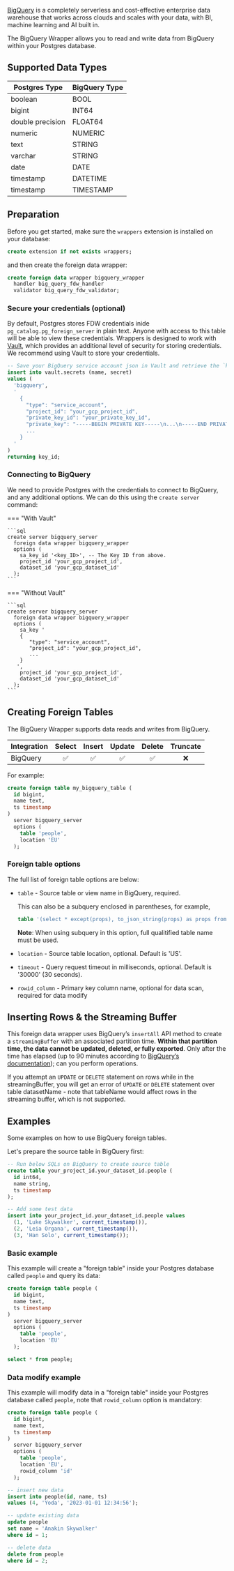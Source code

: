 [BigQuery](https://cloud.google.com/bigquery) is a completely serverless and cost-effective enterprise data warehouse that works across clouds and scales with your data, with BI, machine learning and AI built in.

The BigQuery Wrapper allows you to read and write data from BigQuery within your Postgres database.

## Supported Data Types

| Postgres Type      | BigQuery Type   |
| ------------------ | --------------- |
| boolean            | BOOL            |
| bigint             | INT64           |
| double precision   | FLOAT64         |
| numeric            | NUMERIC         |
| text               | STRING          |
| varchar            | STRING          |
| date               | DATE            |
| timestamp          | DATETIME        |
| timestamp          | TIMESTAMP       |

## Preparation

Before you get started, make sure the `wrappers` extension is installed on your database:

```sql
create extension if not exists wrappers;
```

and then create the foreign data wrapper:

```sql
create foreign data wrapper bigquery_wrapper
  handler big_query_fdw_handler
  validator big_query_fdw_validator;
```

### Secure your credentials (optional)

By default, Postgres stores FDW credentials inide `pg_catalog.pg_foreign_server` in plain text. Anyone with access to this table will be able to view these credentials. Wrappers is designed to work with [Vault](https://supabase.com/docs/guides/database/vault), which provides an additional level of security for storing credentials. We recommend using Vault to store your credentials.

```sql
-- Save your BigQuery service account json in Vault and retrieve the `key_id`
insert into vault.secrets (name, secret)
values (
  'bigquery',
  '
    {
      "type": "service_account",
      "project_id": "your_gcp_project_id",
      "private_key_id": "your_private_key_id",
      "private_key": "-----BEGIN PRIVATE KEY-----\n...\n-----END PRIVATE KEY-----\n",
      ...
    }
  '
)
returning key_id;
```

### Connecting to BigQuery

We need to provide Postgres with the credentials to connect to BigQuery, and any additional options. We can do this using the `create server` command:

=== "With Vault"

    ```sql
    create server bigquery_server
      foreign data wrapper bigquery_wrapper
      options (
        sa_key_id '<key_ID>', -- The Key ID from above.
        project_id 'your_gcp_project_id',
        dataset_id 'your_gcp_dataset_id'
      );
    ```

=== "Without Vault"

    ```sql
    create server bigquery_server
      foreign data wrapper bigquery_wrapper
      options (
        sa_key '
        {
           "type": "service_account",
           "project_id": "your_gcp_project_id",
           ...
        }
       ',
        project_id 'your_gcp_project_id',
        dataset_id 'your_gcp_dataset_id'
      );
    ```

## Creating Foreign Tables

The BigQuery Wrapper supports data reads and writes from BigQuery.

| Integration | Select            | Insert            | Update            | Delete            | Truncate          |
| ----------- | :----:            | :----:            | :----:            | :----:            | :----:            |
| BigQuery    | :white_check_mark:| :white_check_mark:| :white_check_mark:| :white_check_mark:| :x:               |

For example:

```sql
create foreign table my_bigquery_table (
  id bigint,
  name text,
  ts timestamp
)
  server bigquery_server
  options (
    table 'people',
    location 'EU'
  );
```

### Foreign table options

The full list of foreign table options are below:

- `table` - Source table or view name in BigQuery, required.

   This can also be a subquery enclosed in parentheses, for example,

   ```sql
   table '(select * except(props), to_json_string(props) as props from `my_project.my_dataset.my_table`)'
   ```

   **Note**: When using subquery in this option, full qualitified table name must be used.

- `location` - Source table location, optional. Default is 'US'.
- `timeout` - Query request timeout in milliseconds, optional. Default is '30000' (30 seconds).
- `rowid_column` - Primary key column name, optional for data scan, required for data modify

## Inserting Rows & the Streaming Buffer

This foreign data wrapper uses BigQuery’s `insertAll` API method to create a `streamingBuffer` with an associated partition time. **Within that partition time, the data cannot be updated, deleted, or fully exported**. Only after the time has elapsed (up to 90 minutes according to [BigQuery’s documentation](https://cloud.google.com/bigquery/docs/streaming-data-into-bigquery)); can you perform operations.

If you attempt an `UPDATE` or `DELETE` statement on rows while in the streamingBuffer, you will get an error of `UPDATE` or `DELETE` statement over table datasetName - note that tableName would affect rows in the streaming buffer, which is not supported.

## Examples

Some examples on how to use BigQuery foreign tables.

Let's prepare the source table in BigQuery first:

```sql
-- Run below SQLs on BigQuery to create source table
create table your_project_id.your_dataset_id.people (
  id int64,
  name string,
  ts timestamp
);

-- Add some test data
insert into your_project_id.your_dataset_id.people values
  (1, 'Luke Skywalker', current_timestamp()), 
  (2, 'Leia Organa', current_timestamp()), 
  (3, 'Han Solo', current_timestamp());
```

### Basic example

This example will create a "foreign table" inside your Postgres database called `people` and query its data:

```sql
create foreign table people (
  id bigint,
  name text,
  ts timestamp
)
  server bigquery_server
  options (
    table 'people',
    location 'EU'
  );

select * from people;
```

### Data modify example

This example will modify data in a "foreign table" inside your Postgres database called `people`, note that `rowid_column` option is mandatory:

```sql
create foreign table people (
  id bigint,
  name text,
  ts timestamp
)
  server bigquery_server
  options (
    table 'people',
    location 'EU',
    rowid_column 'id'
  );

-- insert new data
insert into people(id, name, ts)
values (4, 'Yoda', '2023-01-01 12:34:56');

-- update existing data
update people
set name = 'Anakin Skywalker'
where id = 1;

-- delete data
delete from people
where id = 2;
```
